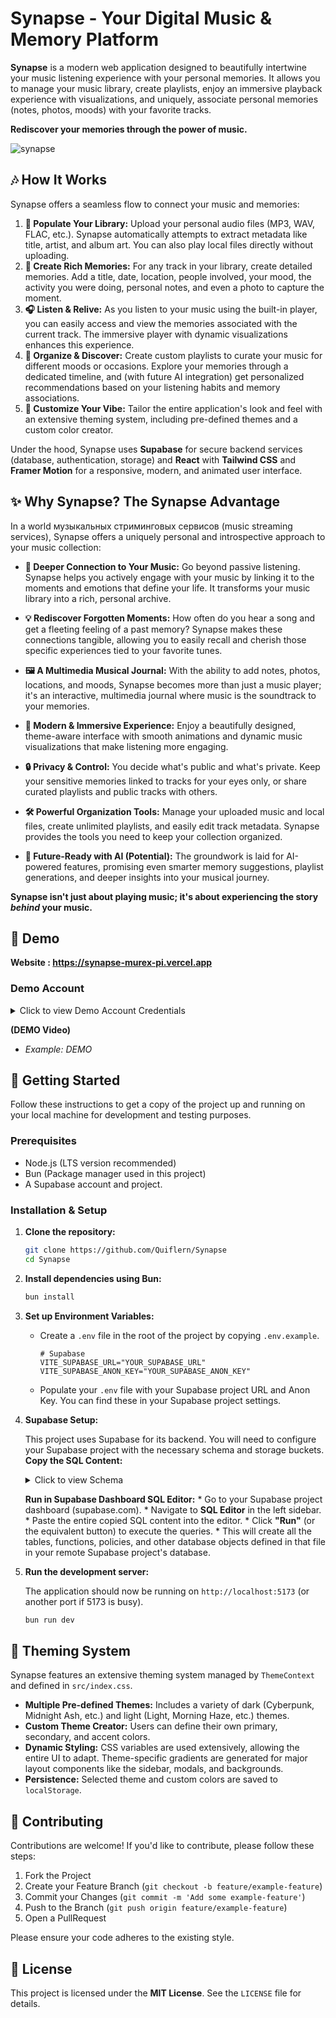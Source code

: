 # Synapse - Your Digital Music & Memory Platform

**Synapse** is a modern web application designed to beautifully intertwine your music listening experience with your personal memories. It allows you to manage your music library, create playlists, enjoy an immersive playback experience with visualizations, and uniquely, associate personal memories (notes, photos, moods) with your favorite tracks.

**Rediscover your memories through the power of music.**

![synapse](https://github.com/user-attachments/assets/b3e3da5f-1a17-4386-a16a-789f7b0d9f15)


## 🎶 How It Works

Synapse offers a seamless flow to connect your music and memories:

1.  **🎵 Populate Your Library:** Upload your personal audio files (MP3, WAV, FLAC, etc.). Synapse automatically attempts to extract metadata like title, artist, and album art. You can also play local files directly without uploading.
2.  **🧠 Create Rich Memories:** For any track in your library, create detailed memories. Add a title, date, location, people involved, your mood, the activity you were doing, personal notes, and even a photo to capture the moment.
3.  **🎧 Listen & Relive:** As you listen to your music using the built-in player, you can easily access and view the memories associated with the current track. The immersive player with dynamic visualizations enhances this experience.
4.  **🎼 Organize & Discover:** Create custom playlists to curate your music for different moods or occasions. Explore your memories through a dedicated timeline, and (with future AI integration) get personalized recommendations based on your listening habits and memory associations.
5.  **🎨 Customize Your Vibe:** Tailor the entire application's look and feel with an extensive theming system, including pre-defined themes and a custom color creator.

Under the hood, Synapse uses **Supabase** for secure backend services (database, authentication, storage) and **React** with **Tailwind CSS** and **Framer Motion** for a responsive, modern, and animated user interface.


## ✨ Why Synapse? The Synapse Advantage

In a world музыкальных стриминговых сервисов (music streaming services), Synapse offers a uniquely personal and introspective approach to your music collection:

*   **🔗 Deeper Connection to Your Music:**
    Go beyond passive listening. Synapse helps you actively engage with your music by linking it to the moments and emotions that define your life. It transforms your music library into a rich, personal archive.

*   **💡 Rediscover Forgotten Moments:**
    How often do you hear a song and get a fleeting feeling of a past memory? Synapse makes these connections tangible, allowing you to easily recall and cherish those specific experiences tied to your favorite tunes.

*   **🖼️ A Multimedia Musical Journal:**
    With the ability to add notes, photos, locations, and moods, Synapse becomes more than just a music player; it's an interactive, multimedia journal where music is the soundtrack to your memories.

*   **🚀 Modern & Immersive Experience:**
    Enjoy a beautifully designed, theme-aware interface with smooth animations and dynamic music visualizations that make listening more engaging.

*   **🔒 Privacy & Control:**
    You decide what's public and what's private. Keep your sensitive memories linked to tracks for your eyes only, or share curated playlists and public tracks with others.

*   **🛠️ Powerful Organization Tools:**
    Manage your uploaded music and local files, create unlimited playlists, and easily edit track metadata. Synapse provides the tools you need to keep your collection organized.

*   **🔮 Future-Ready with AI (Potential):**
    The groundwork is laid for AI-powered features, promising even smarter memory suggestions, playlist generations, and deeper insights into your musical journey.

**Synapse isn't just about playing music; it's about experiencing the story *behind* your music.**


## 🧪 Demo

**Website : https://synapse-murex-pi.vercel.app**

###  Demo Account

<details>
  <summary>Click to view Demo Account Credentials</summary>
   
  *   **Email:** `quiflern@gmail.com`
  *   **Password:** `quiflern`

  **Note:** These are temporary credentials for a demo. For a live application, users should register their own accounts.
</details>


**(DEMO Video)**

*   *Example: DEMO*


## 🚀 Getting Started

Follow these instructions to get a copy of the project up and running on your local machine for development and testing purposes.

### Prerequisites

*   Node.js (LTS version recommended)
*   Bun (Package manager used in this project)
*   A Supabase account and project.

### Installation & Setup

1.  **Clone the repository:**
    ```bash
    git clone https://github.com/Quiflern/Synapse
    cd Synapse
    ```

2.  **Install dependencies using Bun:**
    ```bash
    bun install
    ```

3.  **Set up Environment Variables:**
    *   Create a `.env` file in the root of the project by copying `.env.example`.
        ```
        # Supabase
        VITE_SUPABASE_URL="YOUR_SUPABASE_URL"
        VITE_SUPABASE_ANON_KEY="YOUR_SUPABASE_ANON_KEY"
        ```
    *   Populate your `.env` file with your Supabase project URL and Anon Key. You can find these in your Supabase project settings.

4.  **Supabase Setup:**

    This project uses Supabase for its backend. You will need to configure your Supabase project with the necessary schema and storage buckets.
       **Copy the SQL Content:**
       <details>
        <summary>Click to view Schema</summary>
      

            SET statement_timeout = 0;
            SET lock_timeout = 0;
            SET idle_in_transaction_session_timeout = 0;
            SET client_encoding = 'UTF8';
            SET standard_conforming_strings = on;
            SELECT pg_catalog.set_config('search_path', '', false);
            SET check_function_bodies = false;
            SET xmloption = content;
            SET client_min_messages = warning;
            SET row_security = off;
            
            COMMENT ON SCHEMA "public" IS 'standard public schema';
            
            CREATE EXTENSION IF NOT EXISTS "pg_graphql" WITH SCHEMA "graphql";
            CREATE EXTENSION IF NOT EXISTS "pg_stat_statements" WITH SCHEMA "extensions";
            CREATE EXTENSION IF NOT EXISTS "pgcrypto" WITH SCHEMA "extensions";
            CREATE EXTENSION IF NOT EXISTS "pgjwt" WITH SCHEMA "extensions";
            CREATE EXTENSION IF NOT EXISTS "supabase_vault" WITH SCHEMA "vault";
            CREATE EXTENSION IF NOT EXISTS "uuid-ossp" WITH SCHEMA "extensions";
            
            CREATE OR REPLACE FUNCTION "public"."handle_new_user"() RETURNS "trigger"
                LANGUAGE "plpgsql" SECURITY DEFINER
                AS $$
            BEGIN
              INSERT INTO public.profiles (id, username, avatar_url)
              VALUES (
                NEW.id,
                NEW.raw_user_meta_data->>'username',
                NEW.raw_user_meta_data->>'avatar_url'
              );
              RETURN NEW;
            END;
            $$;
            
            ALTER FUNCTION "public"."handle_new_user"() OWNER TO "postgres";
            
            CREATE OR REPLACE FUNCTION "public"."increment_play_count"("track_id" "uuid") RETURNS "void"
                LANGUAGE "plpgsql" SECURITY DEFINER
                AS $$
            BEGIN
              UPDATE public.tracks
              SET play_count = play_count + 1
              WHERE id = track_id;
            END;
            $$;
            
            ALTER FUNCTION "public"."increment_play_count"("track_id" "uuid") OWNER TO "postgres";
            
            SET default_tablespace = '';
            SET default_table_access_method = "heap";
            
            CREATE TABLE IF NOT EXISTS "public"."ai_suggestions_cache" (
                "id" "uuid" DEFAULT "gen_random_uuid"() NOT NULL,
                "track_id" "uuid" NOT NULL,
                "user_id" "uuid" NOT NULL,
                "suggestions" "jsonb",
                "created_at" timestamp with time zone DEFAULT "now"() NOT NULL
            );
            
            ALTER TABLE "public"."ai_suggestions_cache" OWNER TO "postgres";
            
            CREATE TABLE IF NOT EXISTS "public"."comments" (
                "id" "uuid" DEFAULT "gen_random_uuid"() NOT NULL,
                "track_id" "uuid" NOT NULL,
                "user_id" "uuid" NOT NULL,
                "content" "text" NOT NULL,
                "created_at" timestamp with time zone DEFAULT "now"() NOT NULL,
                "updated_at" timestamp with time zone DEFAULT "now"() NOT NULL
            );
            
            ALTER TABLE "public"."comments" OWNER TO "postgres";
            
            CREATE TABLE IF NOT EXISTS "public"."favorites" (
                "id" "uuid" DEFAULT "gen_random_uuid"() NOT NULL,
                "user_id" "uuid" NOT NULL,
                "track_id" "uuid" NOT NULL,
                "created_at" timestamp with time zone DEFAULT "now"() NOT NULL
            );
            
            ALTER TABLE "public"."favorites" OWNER TO "postgres";
            
            CREATE TABLE IF NOT EXISTS "public"."memories" (
                "id" "uuid" DEFAULT "gen_random_uuid"() NOT NULL,
                "title" "text",
                "date" "text",
                "location" "text",
                "people" "text"[],
                "mood" "text",
                "activity" "text",
                "note" "text",
                "photo_url" "text",
                "track_id" "uuid" NOT NULL,
                "user_id" "uuid" NOT NULL,
                "created_at" timestamp with time zone DEFAULT "now"() NOT NULL
            );
            
            ALTER TABLE "public"."memories" OWNER TO "postgres";
            
            CREATE TABLE IF NOT EXISTS "public"."playlist_tracks" (
                "id" "uuid" DEFAULT "gen_random_uuid"() NOT NULL,
                "playlist_id" "uuid" NOT NULL,
                "track_id" "uuid" NOT NULL,
                "position" integer NOT NULL,
                "added_at" timestamp with time zone DEFAULT "now"() NOT NULL
            );
            
            ALTER TABLE "public"."playlist_tracks" OWNER TO "postgres";
            
            CREATE TABLE IF NOT EXISTS "public"."playlists" (
                "id" "uuid" DEFAULT "gen_random_uuid"() NOT NULL,
                "name" "text" NOT NULL,
                "description" "text",
                "cover_image" "text",
                "created_by" "uuid" NOT NULL,
                "created_at" timestamp with time zone DEFAULT "now"() NOT NULL,
                "updated_at" timestamp with time zone DEFAULT "now"() NOT NULL,
                "is_public" boolean DEFAULT true
            );
            
            ALTER TABLE "public"."playlists" OWNER TO "postgres";
            
            CREATE TABLE IF NOT EXISTS "public"."profiles" (
                "id" "uuid" NOT NULL,
                "username" "text",
                "full_name" "text",
                "avatar_url" "text",
                "bio" "text",
                "website" "text",
                "is_artist" boolean DEFAULT false,
                "created_at" timestamp with time zone DEFAULT "now"() NOT NULL,
                "updated_at" timestamp with time zone DEFAULT "now"() NOT NULL
            );
            
            ALTER TABLE "public"."profiles" OWNER TO "postgres";
            
            CREATE TABLE IF NOT EXISTS "public"."tracks" (
                "id" "uuid" DEFAULT "gen_random_uuid"() NOT NULL,
                "title" "text" NOT NULL,
                "artist" "text",
                "album" "text",
                "genre" "text",
                "year" "text",
                "duration" integer NOT NULL,
                "file_path" "text" NOT NULL,
                "cover_art" "text",
                "uploaded_by" "uuid" NOT NULL,
                "created_at" timestamp with time zone DEFAULT "now"() NOT NULL,
                "updated_at" timestamp with time zone DEFAULT "now"() NOT NULL,
                "play_count" integer DEFAULT 0,
                "is_public" boolean DEFAULT true
            );
            
            ALTER TABLE "public"."tracks" OWNER TO "postgres";
            
            ALTER TABLE ONLY "public"."ai_suggestions_cache"
                ADD CONSTRAINT "ai_suggestions_cache_pkey" PRIMARY KEY ("id");
            
            ALTER TABLE ONLY "public"."comments"
                ADD CONSTRAINT "comments_pkey" PRIMARY KEY ("id");
            
            ALTER TABLE ONLY "public"."favorites"
                ADD CONSTRAINT "favorites_pkey" PRIMARY KEY ("id");
            
            ALTER TABLE ONLY "public"."favorites"
                ADD CONSTRAINT "favorites_user_id_track_id_key" UNIQUE ("user_id", "track_id");
            
            ALTER TABLE ONLY "public"."memories"
                ADD CONSTRAINT "memories_pkey" PRIMARY KEY ("id");
            
            ALTER TABLE ONLY "public"."playlist_tracks"
                ADD CONSTRAINT "playlist_tracks_pkey" PRIMARY KEY ("id");
            
            ALTER TABLE ONLY "public"."playlist_tracks"
                ADD CONSTRAINT "playlist_tracks_playlist_id_track_id_key" UNIQUE ("playlist_id", "track_id");
            
            ALTER TABLE ONLY "public"."playlists"
                ADD CONSTRAINT "playlists_pkey" PRIMARY KEY ("id");
            
            ALTER TABLE ONLY "public"."profiles"
                ADD CONSTRAINT "profiles_pkey" PRIMARY KEY ("id");
            
            ALTER TABLE ONLY "public"."profiles"
                ADD CONSTRAINT "profiles_username_key" UNIQUE ("username");
            
            ALTER TABLE ONLY "public"."tracks"
                ADD CONSTRAINT "tracks_pkey" PRIMARY KEY ("id");
            
            CREATE INDEX "ai_suggestions_track_user_idx" ON "public"."ai_suggestions_cache" USING "btree" ("track_id", "user_id");
            
            ALTER TABLE ONLY "public"."ai_suggestions_cache"
                ADD CONSTRAINT "ai_suggestions_cache_track_id_fkey" FOREIGN KEY ("track_id") REFERENCES "public"."tracks"("id") ON DELETE CASCADE;
            
            ALTER TABLE ONLY "public"."ai_suggestions_cache"
                ADD CONSTRAINT "ai_suggestions_cache_user_id_fkey" FOREIGN KEY ("user_id") REFERENCES "auth"."users"("id") ON DELETE CASCADE;
            
            ALTER TABLE ONLY "public"."comments"
                ADD CONSTRAINT "comments_track_id_fkey" FOREIGN KEY ("track_id") REFERENCES "public"."tracks"("id") ON DELETE CASCADE;
            
            ALTER TABLE ONLY "public"."comments"
                ADD CONSTRAINT "comments_user_id_fkey" FOREIGN KEY ("user_id") REFERENCES "auth"."users"("id") ON DELETE CASCADE;
            
            ALTER TABLE ONLY "public"."favorites"
                ADD CONSTRAINT "favorites_track_id_fkey" FOREIGN KEY ("track_id") REFERENCES "public"."tracks"("id") ON DELETE CASCADE;
            
            ALTER TABLE ONLY "public"."favorites"
                ADD CONSTRAINT "favorites_user_id_fkey" FOREIGN KEY ("user_id") REFERENCES "auth"."users"("id") ON DELETE CASCADE;
            
            ALTER TABLE ONLY "public"."memories"
                ADD CONSTRAINT "memories_track_id_fkey" FOREIGN KEY ("track_id") REFERENCES "public"."tracks"("id") ON DELETE CASCADE;
            
            ALTER TABLE ONLY "public"."memories"
                ADD CONSTRAINT "memories_user_id_fkey" FOREIGN KEY ("user_id") REFERENCES "auth"."users"("id") ON DELETE CASCADE;
            
            ALTER TABLE ONLY "public"."playlist_tracks"
                ADD CONSTRAINT "playlist_tracks_playlist_id_fkey" FOREIGN KEY ("playlist_id") REFERENCES "public"."playlists"("id") ON DELETE CASCADE;
            
            ALTER TABLE ONLY "public"."playlist_tracks"
                ADD CONSTRAINT "playlist_tracks_track_id_fkey" FOREIGN KEY ("track_id") REFERENCES "public"."tracks"("id") ON DELETE CASCADE;
            
            ALTER TABLE ONLY "public"."playlists"
                ADD CONSTRAINT "playlists_created_by_fkey" FOREIGN KEY ("created_by") REFERENCES "auth"."users"("id");
            
            ALTER TABLE ONLY "public"."profiles"
                ADD CONSTRAINT "profiles_id_fkey" FOREIGN KEY ("id") REFERENCES "auth"."users"("id");
            
            ALTER TABLE ONLY "public"."tracks"
                ADD CONSTRAINT "tracks_uploaded_by_fkey" FOREIGN KEY ("uploaded_by") REFERENCES "auth"."users"("id");
            
            CREATE POLICY "Comments are viewable by everyone" ON "public"."comments" FOR SELECT USING (true);
            CREATE POLICY "Profiles are viewable by everyone" ON "public"."profiles" FOR SELECT USING (true);
            CREATE POLICY "Users can delete their own AI suggestions" ON "public"."ai_suggestions_cache" FOR DELETE USING (("auth"."uid"() = "user_id"));
            CREATE POLICY "Users can delete their own comments" ON "public"."comments" FOR DELETE USING (("auth"."uid"() = "user_id"));
            CREATE POLICY "Users can delete their own favorites" ON "public"."favorites" FOR DELETE USING (("auth"."uid"() = "user_id"));
            CREATE POLICY "Users can delete their own memories" ON "public"."memories" FOR DELETE USING (("auth"."uid"() = "user_id"));
            CREATE POLICY "Users can delete their own playlists" ON "public"."playlists" FOR DELETE USING (("auth"."uid"() = "created_by"));
            CREATE POLICY "Users can delete their own tracks" ON "public"."tracks" FOR DELETE USING (("auth"."uid"() = "uploaded_by"));
            
            CREATE POLICY "Users can delete tracks from their own playlists" ON "public"."playlist_tracks" FOR DELETE USING ((( SELECT "playlists"."created_by"
               FROM "public"."playlists"
              WHERE ("playlists"."id" = "playlist_tracks"."playlist_id")) = "auth"."uid"()));
            
            CREATE POLICY "Users can insert their own AI suggestions" ON "public"."ai_suggestions_cache" FOR INSERT WITH CHECK (("auth"."uid"() = "user_id"));
            CREATE POLICY "Users can insert their own comments" ON "public"."comments" FOR INSERT WITH CHECK (("auth"."uid"() = "user_id"));
            CREATE POLICY "Users can insert their own favorites" ON "public"."favorites" FOR INSERT WITH CHECK (("auth"."uid"() = "user_id"));
            CREATE POLICY "Users can insert their own memories" ON "public"."memories" FOR INSERT WITH CHECK (("auth"."uid"() = "user_id"));
            CREATE POLICY "Users can insert their own playlists" ON "public"."playlists" FOR INSERT WITH CHECK (("auth"."uid"() = "created_by"));
            CREATE POLICY "Users can insert their own tracks" ON "public"."tracks" FOR INSERT WITH CHECK (("auth"."uid"() = "uploaded_by"));
            
            CREATE POLICY "Users can insert tracks to their own playlists" ON "public"."playlist_tracks" FOR INSERT WITH CHECK ((( SELECT "playlists"."created_by"
               FROM "public"."playlists"
              WHERE ("playlists"."id" = "playlist_tracks"."playlist_id")) = "auth"."uid"()));
            
            CREATE POLICY "Users can select their own AI suggestions" ON "public"."ai_suggestions_cache" FOR SELECT USING (("auth"."uid"() = "user_id"));
            CREATE POLICY "Users can update their own AI suggestions" ON "public"."ai_suggestions_cache" FOR UPDATE USING (("auth"."uid"() = "user_id"));
            CREATE POLICY "Users can update their own comments" ON "public"."comments" FOR UPDATE USING (("auth"."uid"() = "user_id"));
            CREATE POLICY "Users can update their own memories" ON "public"."memories" FOR UPDATE USING (("auth"."uid"() = "user_id"));
            CREATE POLICY "Users can update their own playlists" ON "public"."playlists" FOR UPDATE USING (("auth"."uid"() = "created_by"));
            CREATE POLICY "Users can update their own profile" ON "public"."profiles" FOR UPDATE USING (("auth"."uid"() = "id"));
            CREATE POLICY "Users can update their own tracks" ON "public"."tracks" FOR UPDATE USING (("auth"."uid"() = "uploaded_by"));
            
            CREATE POLICY "Users can update tracks in their own playlists" ON "public"."playlist_tracks" FOR UPDATE USING ((( SELECT "playlists"."created_by"
               FROM "public"."playlists"
              WHERE ("playlists"."id" = "playlist_tracks"."playlist_id")) = "auth"."uid"()));
            
            CREATE POLICY "Users can view playlist tracks of public playlists" ON "public"."playlist_tracks" FOR SELECT USING (((( SELECT "playlists"."is_public"
               FROM "public"."playlists"
              WHERE ("playlists"."id" = "playlist_tracks"."playlist_id")) = true) OR (( SELECT "playlists"."created_by"
               FROM "public"."playlists"
              WHERE ("playlists"."id" = "playlist_tracks"."playlist_id")) = "auth"."uid"())));
            
            CREATE POLICY "Users can view public playlists" ON "public"."playlists" FOR SELECT USING ((("is_public" = true) OR ("auth"."uid"() = "created_by")));
            CREATE POLICY "Users can view public tracks" ON "public"."tracks" FOR SELECT USING ((("is_public" = true) OR ("auth"."uid"() = "uploaded_by")));
            CREATE POLICY "Users can view their own favorites" ON "public"."favorites" FOR SELECT USING (("auth"."uid"() = "user_id"));
            CREATE POLICY "Users can view their own memories" ON "public"."memories" FOR SELECT USING (("auth"."uid"() = "user_id"));
            
            ALTER TABLE "public"."ai_suggestions_cache" ENABLE ROW LEVEL SECURITY;
            ALTER TABLE "public"."comments" ENABLE ROW LEVEL SECURITY;
            ALTER TABLE "public"."favorites" ENABLE ROW LEVEL SECURITY;
            ALTER TABLE "public"."memories" ENABLE ROW LEVEL SECURITY;
            ALTER TABLE "public"."playlist_tracks" ENABLE ROW LEVEL SECURITY;
            ALTER TABLE "public"."playlists" ENABLE ROW LEVEL SECURITY;
            ALTER TABLE "public"."profiles" ENABLE ROW LEVEL SECURITY;
            ALTER TABLE "public"."tracks" ENABLE ROW LEVEL SECURITY;
            
            ALTER PUBLICATION "supabase_realtime" OWNER TO "postgres";
            
            
            GRANT USAGE ON SCHEMA "public" TO "postgres";
            GRANT USAGE ON SCHEMA "public" TO "anon";
            GRANT USAGE ON SCHEMA "public" TO "authenticated";
            GRANT USAGE ON SCHEMA "public" TO "service_role";
            
            GRANT ALL ON FUNCTION "public"."handle_new_user"() TO "anon";
            GRANT ALL ON FUNCTION "public"."handle_new_user"() TO "authenticated";
            GRANT ALL ON FUNCTION "public"."handle_new_user"() TO "service_role";
            GRANT ALL ON FUNCTION "public"."increment_play_count"("track_id" "uuid") TO "anon";
            GRANT ALL ON FUNCTION "public"."increment_play_count"("track_id" "uuid") TO "authenticated";
            GRANT ALL ON FUNCTION "public"."increment_play_count"("track_id" "uuid") TO "service_role";
            GRANT ALL ON TABLE "public"."ai_suggestions_cache" TO "anon";
            GRANT ALL ON TABLE "public"."ai_suggestions_cache" TO "authenticated";
            GRANT ALL ON TABLE "public"."ai_suggestions_cache" TO "service_role";
            GRANT ALL ON TABLE "public"."comments" TO "anon";
            GRANT ALL ON TABLE "public"."comments" TO "authenticated";
            GRANT ALL ON TABLE "public"."comments" TO "service_role";
            GRANT ALL ON TABLE "public"."favorites" TO "anon";
            GRANT ALL ON TABLE "public"."favorites" TO "authenticated";
            GRANT ALL ON TABLE "public"."favorites" TO "service_role";
            GRANT ALL ON TABLE "public"."memories" TO "anon";
            GRANT ALL ON TABLE "public"."memories" TO "authenticated";
            GRANT ALL ON TABLE "public"."memories" TO "service_role";
            GRANT ALL ON TABLE "public"."playlist_tracks" TO "anon";
            GRANT ALL ON TABLE "public"."playlist_tracks" TO "authenticated";
            GRANT ALL ON TABLE "public"."playlist_tracks" TO "service_role";
            GRANT ALL ON TABLE "public"."playlists" TO "anon";
            GRANT ALL ON TABLE "public"."playlists" TO "authenticated";
            GRANT ALL ON TABLE "public"."playlists" TO "service_role";
            GRANT ALL ON TABLE "public"."profiles" TO "anon";
            GRANT ALL ON TABLE "public"."profiles" TO "authenticated";
            GRANT ALL ON TABLE "public"."profiles" TO "service_role";
            GRANT ALL ON TABLE "public"."tracks" TO "anon";
            GRANT ALL ON TABLE "public"."tracks" TO "authenticated";
            GRANT ALL ON TABLE "public"."tracks" TO "service_role";
            
            ALTER DEFAULT PRIVILEGES FOR ROLE "postgres" IN SCHEMA "public" GRANT ALL ON SEQUENCES  TO "postgres";
            ALTER DEFAULT PRIVILEGES FOR ROLE "postgres" IN SCHEMA "public" GRANT ALL ON SEQUENCES  TO "anon";
            ALTER DEFAULT PRIVILEGES FOR ROLE "postgres" IN SCHEMA "public" GRANT ALL ON SEQUENCES  TO "authenticated";
            ALTER DEFAULT PRIVILEGES FOR ROLE "postgres" IN SCHEMA "public" GRANT ALL ON SEQUENCES  TO "service_role";
            ALTER DEFAULT PRIVILEGES FOR ROLE "postgres" IN SCHEMA "public" GRANT ALL ON FUNCTIONS  TO "postgres";
            ALTER DEFAULT PRIVILEGES FOR ROLE "postgres" IN SCHEMA "public" GRANT ALL ON FUNCTIONS  TO "anon";
            ALTER DEFAULT PRIVILEGES FOR ROLE "postgres" IN SCHEMA "public" GRANT ALL ON FUNCTIONS  TO "authenticated";
            ALTER DEFAULT PRIVILEGES FOR ROLE "postgres" IN SCHEMA "public" GRANT ALL ON FUNCTIONS  TO "service_role";
            ALTER DEFAULT PRIVILEGES FOR ROLE "postgres" IN SCHEMA "public" GRANT ALL ON TABLES  TO "postgres";
            ALTER DEFAULT PRIVILEGES FOR ROLE "postgres" IN SCHEMA "public" GRANT ALL ON TABLES  TO "anon";
            ALTER DEFAULT PRIVILEGES FOR ROLE "postgres" IN SCHEMA "public" GRANT ALL ON TABLES  TO "authenticated";
            ALTER DEFAULT PRIVILEGES FOR ROLE "postgres" IN SCHEMA "public" GRANT ALL ON TABLES  TO "service_role";
            
            RESET ALL;
      
      </details>
   
      **Run in Supabase Dashboard SQL Editor:**
        *   Go to your Supabase project dashboard (supabase.com).
        *   Navigate to **SQL Editor** in the left sidebar.
        *   Paste the entire copied SQL content into the editor.
        *   Click **"Run"** (or the equivalent button) to execute the queries.
        *   This will create all the tables, functions, policies, and other database objects defined in that file in your remote Supabase project's database.




6.  **Run the development server:**
 
	 The application should now be running on `http://localhost:5173` (or another port if 5173 is busy).

	 ```bash
	 bun run dev
	 ```

## 🎨 Theming System

Synapse features an extensive theming system managed by `ThemeContext` and defined in `src/index.css`.
*   **Multiple Pre-defined Themes:** Includes a variety of dark (Cyberpunk, Midnight Ash, etc.) and light (Light, Morning Haze, etc.) themes.
*   **Custom Theme Creator:** Users can define their own primary, secondary, and accent colors.
*   **Dynamic Styling:** CSS variables are used extensively, allowing the entire UI to adapt. Theme-specific gradients are generated for major layout components like the sidebar, modals, and backgrounds.
*   **Persistence:** Selected theme and custom colors are saved to `localStorage`.


## 🤝 Contributing

Contributions are welcome! If you'd like to contribute, please follow these steps:

1.  Fork the Project
2.  Create your Feature Branch (`git checkout -b feature/example-feature`)
3.  Commit your Changes (`git commit -m 'Add some example-feature'`)
4.  Push to the Branch (`git push origin feature/example-feature`)
5.  Open a PullRequest

Please ensure your code adheres to the existing style.


## 📄 License

This project is licensed under the **MIT License**. See the `LICENSE` file for details.
